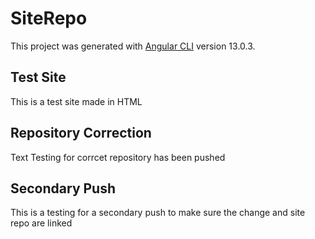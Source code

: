 # SiteRepo

This project was generated with [Angular CLI](https://github.com/angular/angular-cli) version 13.0.3.

## Test Site

This is a test site made in HTML

## Repository Correction

Text Testing for corrcet repository has been pushed

## Secondary Push

This is a testing for a secondary push to make sure the change and site repo are linked